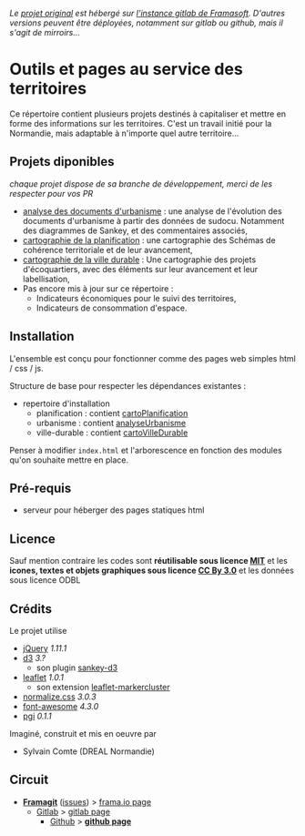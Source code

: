 *Le [projet original][origin] est hébergé sur [l'instance gitlab de Framasoft][framagit]. D'autres versions peuvent être déployées, notamment sur gitlab ou github, mais il s'agit de mirroirs...*

# Outils et pages au service des territoires
Ce répertoire contient plusieurs projets destinés à capitaliser et mettre en forme des informations sur les territoires. C'est un travail initié pour la Normandie, mais adaptable à n'importe quel autre territoire...

## Projets diponibles
*chaque projet dispose de sa branche de développement, merci de les respecter pour vos PR*
* [analyse des documents d'urbanisme](../../../analyseUrbanisme/) : une analyse de l'évolution des documents d'urbanisme à partir des données de sudocu. Notamment des diagrammes de Sankey, et des commentaires associés,
* [cartographie de la planification](../../../cartoPlanification) : une cartographie des Schémas de cohérence territoriale et de leur avancement,
* [cartographie de la ville durable](../../../cartoVilleDurable) : Une cartographie des projets d'écoquartiers, avec des éléments sur leur avancement et leur labellisation,
* Pas encore mis à jour sur ce répertoire :
  * Indicateurs économiques pour le suivi des territoires,
  * Indicateurs de consommation d'espace.

## Installation
L'ensemble est conçu pour fonctionner comme des pages web simples html / css / js.

Structure de base pour respecter les dépendances existantes :
* repertoire d'installation
  * planification : contient [cartoPlanification](../../../cartoPlanification)
  * urbanisme : contient [analyseUrbanisme](../../../analyseUrbanisme)
  * ville-durable : contient [cartoVilleDurable](../../../cartoVilleDurable)

Penser à modifier `index.html` et l'arborescence en fonction des modules qu'on souhaite mettre en place.

## Pré-requis
* serveur pour héberger des pages statiques html

## Licence
Sauf mention contraire les codes sont **réutilisable sous licence [MIT](http://opensource.org/licenses/MIT)** et les **icones, textes et objets graphiques sous licence [CC By 3.0](http://creativecommons.org/licenses/by/3.0/deed.fr)** et les données sous licence ODBL

## Crédits
Le projet utilise
* [jQuery](http://jquery.com/) *1.11.1*
* [d3](https://d3js.org/) *3.?*
   * son plugin [sankey-d3](https://github.com/soxofaan/d3-plugin-captain-sankey)
* [leaflet](http://leafletjs.com) *1.0.1*
   * son extension [leaflet-markercluster](https://github.com/Leaflet/Leaflet.markercluster)
* [normalize.css](http://necolas.github.io/normalize.css) *3.0.3*
* [font-awesome](http://fontawesome.io) *4.3.0*
* [pgi](http://sycom.gitlab.io/post-Gitlab-issues/) *0.1.1*

Imaginé, construit et mis en oeuvre par
* Sylvain Comte (DREAL Normandie)

## Circuit
* **[Framagit][origin]** ([issues][issues]) > [frama.io page][f.io-page]
   * [Gitlab][gitlab] > [gitlab page][gl-page]
      * [Github][github] > **[github page][gh-page]**

[origin]:https://framagit.org/know-rmandie/know-rmandie.frama.io
[issues]:https://framagit.org/know-rmandie/know-rmandie.frama.io/issues
[f.io-page]:https://know-rmandie.frama.io
[gl-page]:https://know-rmandie.gitlab.io
[gh-page]:https://know-rmandie.github.io

[framagit]:https://framagit.org
[gitlab]:https://gitlab.com/know-rmandie/know-ramndie.gitlab.io
[github]:https://github.com/know-rmandie/know-rmandie.gitlab.io

